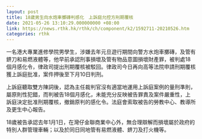 ```yaml
---
layout: post
title: 18歲男生向水炮車擲磚判感化　上訴庭允控方刑期覆核
date: 2021-05-26 13:10:29.000000000 +08:00
link: https://news.rthk.hk/rthk/ch/component/k2/1592711-20210526.htm
categories: rthk
---
```


一名港大專業進修學院男學生，涉嫌去年元旦遊行期間向警方水炮車擲磚，及管有鎅刀和易燃液體等，他早前承認刑事損壞及管有物品意圖損壞財產罪，被判處18個月感化令，律政司提出刑期覆核被駁回。律政司今日再向高等法院申請刑期覆核獲上訴庭批准，案件押後至下月10日判刑。

上訴庭聽取雙方陳詞後，認為主任裁判官沒有適當地運用上訴庭案例的量刑準則，屬原則性犯錯，而判被告18個月感化，未能充分反映被告罪責及案件嚴重性，上訴庭決定批准刑期覆核，撤銷原判的感化令。法庭會索取被告的勞教中心、教導所及更生中心報告。

18歲被告承認去年1月1日，在灣仔金聯商業中心外，無合理辯解而損壞屬於政府的特別人群管理車輛；以及於同日同地管有易燃液體、鎅刀及打火機等。
